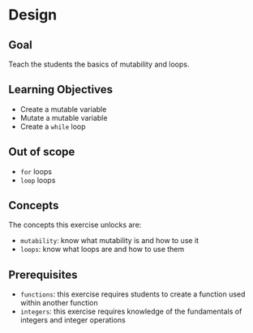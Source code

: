 # Design

## Goal

Teach the students the basics of mutability and loops.

## Learning Objectives

- Create a mutable variable
- Mutate a mutable variable
- Create a `while` loop

## Out of scope

- `for` loops
- `loop` loops

## Concepts

The concepts this exercise unlocks are:

- `mutability`: know what mutability is and how to use it
- `loops`: know what loops are and how to use them

## Prerequisites

- `functions`: this exercise requires students to create a function used within another function
- `integers`: this exercise requires knowledge of the fundamentals of integers and integer operations
